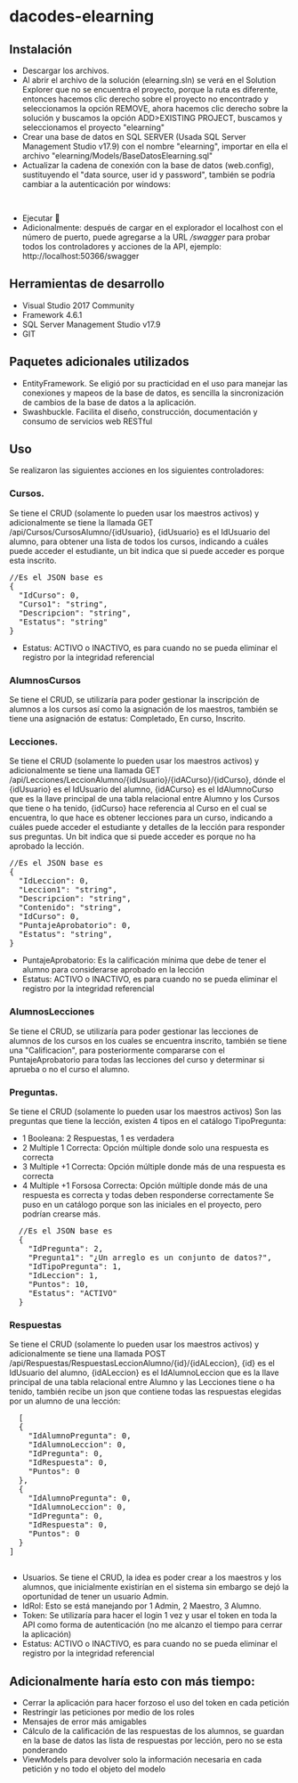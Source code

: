 # dacodes-elearning

## Instalación

* Descargar los archivos.
* Al abrir el archivo de la solución (elearning.sln) se verá en el Solution Explorer que no se encuentra el proyecto,
  porque la ruta es diferente, entonces hacemos clic derecho sobre el proyecto no encontrado y seleccionamos la opción REMOVE,
  ahora hacemos clic derecho sobre la solución y buscamos la opción ADD>EXISTING PROJECT, buscamos y seleccionamos el proyecto "elearning"
* Crear una base de datos en SQL SERVER (Usada SQL Server Management Studio v17.9) con el nombre "elearning", importar en ella el archivo "elearning/Models/BaseDatosElearning.sql"
* Actualizar la cadena de conexión con la base de datos (web.config), sustituyendo el "data source, user id y password", también se podría cambiar a la autenticación por windows:
<pre>
<!-- <add name="elearningEntities" connectionString="metadata=res://*/Models.Model.csdl|res://*/Models.Model.ssdl|res://*/Models.Model.msl;provider=System.Data.SqlClient;provider connection string=&quot;data source=HQSKY-OLNEUS;initial catalog=elearning;persist security info=True;user id=sa;password=C@7-2016;MultipleActiveResultSets=True;App=EntityFramework&quot;" providerName="System.Data.EntityClient" />
-->
</pre>
* Ejecutar 🚀
* Adicionalmente: después de cargar en el explorador el localhost con el número de puerto, puede agregarse a la URL */swagger* 
para probar todos los controladores y acciones de la API, ejemplo: http://localhost:50366/swagger

## Herramientas de desarrollo
* Visual Studio 2017 Community
* Framework 4.6.1
* SQL Server Management Studio v17.9
* GIT

## Paquetes adicionales utilizados
* EntityFramework. Se eligió por su practicidad en el uso para manejar las conexiones y mapeos de la base de datos, 
es sencilla la sincronización de cambios de la base de datos a la aplicación.
* Swashbuckle. Facilita el diseño, construcción, documentación y consumo de servicios web RESTful

## Uso
Se realizaron las siguientes acciones en los siguientes controladores:

### Cursos. 
Se tiene el CRUD (solamente lo pueden usar los maestros activos) y adicionalmente se tiene la llamada GET /api/Cursos/CursosAlumno/{idUsuario}, {idUsuario} es el IdUsuario del alumno, 
    para obtener una lista de todos los cursos, indicando a cuáles puede acceder el estudiante, un bit indica que si puede acceder es porque esta inscrito.

<pre>
//Es el JSON base es
{
  "IdCurso": 0,
  "Curso1": "string",
  "Descripcion": "string",
  "Estatus": "string"
}
</pre>
* Estatus: ACTIVO o INACTIVO, es para cuando no se pueda eliminar el registro por la integridad referencial

### AlumnosCursos
Se tiene el CRUD, se utilizaría para poder gestionar la inscripción de alumnos a los cursos así como la asignación de los maestros,
también se tiene una asignación de estatus: Completado, En curso, Inscrito.

### Lecciones. 
Se tiene el CRUD (solamente lo pueden usar los maestros activos) y adicionalmente se tiene una llamada GET /api/Lecciones/LeccionAlumno/{idUsuario}/{idACurso}/{idCurso}, dónde el {idUsuario} es el IdUsuario del alumno,
 {idACurso} es el IdAlumnoCurso que es la llave principal de una tabla relacional entre Alumno y los Cursos que tiene o ha tenido, {idCurso} hace referencia al Curso en el cual se encuentra, lo que hace es 
  obtener lecciones para un curso, indicando a cuáles puede acceder el estudiante y detalles de la lección para responder sus preguntas. Un bit indica que
  si puede acceder es porque no ha aprobado la lección.
<pre>
//Es el JSON base es
{
  "IdLeccion": 0,
  "Leccion1": "string",
  "Descripcion": "string",
  "Contenido": "string",
  "IdCurso": 0,
  "PuntajeAprobatorio": 0,
  "Estatus": "string",
}
</pre>
* PuntajeAprobatorio: Es la calificación mínima que debe de tener el alumno para considerarse aprobado en la lección
* Estatus: ACTIVO o INACTIVO, es para cuando no se pueda eliminar el registro por la integridad referencial

### AlumnosLecciones
Se tiene el CRUD, se utilizaría para poder gestionar las lecciones de alumnos de los cursos en los cuales se encuentra inscrito,
también se tiene una "Calificacion", para posteriormente compararse con el PuntajeAprobatorio para todas las lecciones del curso y determinar si aprueba o no el curso el alumno.


### Preguntas. 
Se tiene el CRUD (solamente lo pueden usar los maestros activos)
Son las preguntas que tiene la lección, existen 4 tipos en el catálogo TipoPregunta:
* 1	Booleana: 2 Respuestas, 1 es verdadera
* 2	Multiple 1 Correcta: Opción múltiple donde solo una respuesta es correcta 
* 3	Multiple +1 Correcta: Opción múltiple donde más de una respuesta es correcta
* 4	Multiple +1 Forsosa Correcta: Opción múltiple donde más de una respuesta es correcta y todas deben responderse correctamente
Se puso en un catálogo porque son las iniciales en el proyecto, pero podrían crearse más.
<pre>
  //Es el JSON base es
  { 
    "IdPregunta": 2,
    "Pregunta1": "¿Un arreglo es un conjunto de datos?",
    "IdTipoPregunta": 1,
    "IdLeccion": 1,
    "Puntos": 10,
    "Estatus": "ACTIVO"
  }
</pre>


### Respuestas 
Se tiene el CRUD (solamente lo pueden usar los maestros activos) y adicionalmente se tiene una llamada POST /api/Respuestas/RespuestasLeccionAlumno/{id}/{idALeccion}, {id} es el IdUsuario del alumno,
  {idALeccion} es el IdAlumnoLeccion que es la llave principal de una tabla relacional entre Alumno y las Lecciones tiene o ha tenido, también recibe un json que 
  contiene todas las respuestas elegidas por un alumno de una lección:
  <pre>
  [
  {
    "IdAlumnoPregunta": 0,
    "IdAlumnoLeccion": 0,
    "IdPregunta": 0,
    "IdRespuesta": 0,
    "Puntos": 0
  },
  {
    "IdAlumnoPregunta": 0,
    "IdAlumnoLeccion": 0,
    "IdPregunta": 0,
    "IdRespuesta": 0,
    "Puntos": 0
  }
]
  </pre>
* Usuarios. Se tiene el CRUD, la idea es poder crear a los maestros y los alumnos, que inicialmente existirían en el sistema 
sin embargo se dejó la oportunidad de tener un usuario Admin. 
* IdRol: Esto se está manejando por 1 Admin, 2 Maestro, 3 Alumno.
* Token: Se utilizaría para hacer el login 1 vez y usar el token en toda la API como forma de autenticación (no me alcanzo el tiempo para cerrar la aplicación)
* Estatus: ACTIVO o INACTIVO, es para cuando no se pueda eliminar el registro por la integridad referencial





## Adicionalmente haría esto con más tiempo:
* Cerrar la aplicación para hacer forzoso el uso del token en cada petición
* Restringir las peticiones por medio de los roles
* Mensajes de error más amigables
* Cálculo de la calificación de las respuestas de los alumnos, se guardan en la base de datos las lista de respuestas por lección,
pero no se esta ponderando
* ViewModels para devolver solo la información necesaria en cada petición y no todo el objeto del modelo



